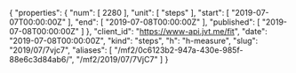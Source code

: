 {
  "properties": {
    "num": [
      2280
    ],
    "unit": [
      "steps"
    ],
    "start": [
      "2019-07-07T00:00:00Z"
    ],
    "end": [
      "2019-07-08T00:00:00Z"
    ],
    "published": [
      "2019-07-08T00:00:00Z"
    ]
  },
  "client_id": "https://www-api.jvt.me/fit",
  "date": "2019-07-08T00:00:00Z",
  "kind": "steps",
  "h": "h-measure",
  "slug": "2019/07/7vjc7",
  "aliases": [
    "/mf2/0c6123b2-947a-430e-985f-88e6c3d84ab6/",
    "/mf2/2019/07/7VjC7"
  ]
}
